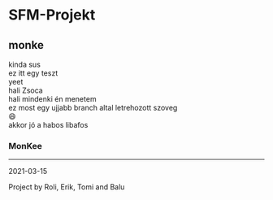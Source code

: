 # SFM-Projekt
## monke
kinda sus  
ez itt egy teszt  
yeet  
hali Zsoca  
hali mindenki én menetem  
ez most egy ujjabb branch altal letrehozott szoveg  
:smile:  
akkor jó a habos libafos    
### MonKee
-----------------------------------------------------------------

2021-03-15

Project by Roli, Erik, Tomi and Balu
